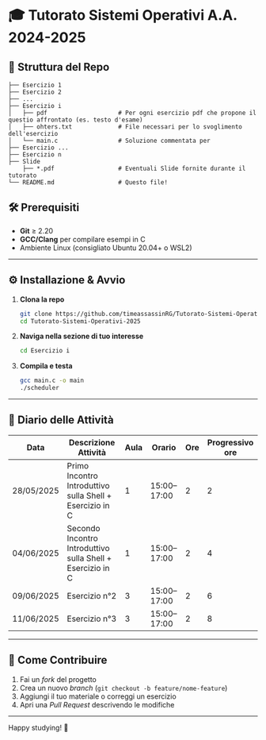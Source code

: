 # 🎓 Tutorato Sistemi Operativi A.A. 2024-2025

## 📂 Struttura del Repo

```
├── Esercizio 1
├── Esercizio 2
├── ...
├── Esercizio i
│   ├── pdf                    # Per ogni esercizio pdf che propone il questio affrontato (es. testo d'esame)
│   ├── ohters.txt             # File necessari per lo svoglimento dell'esercizio 
│   └── main.c                 # Soluzione commentata per
├── Esercizio ...
├── Esercizio n
├── Slide
    ├── *.pdf                  # Eventuali Slide fornite durante il tutorato
└── README.md                  # Questo file!
````

## 🛠️ Prerequisiti

- **Git** ≥ 2.20  
- **GCC/Clang** per compilare esempi in C  
- Ambiente Linux (consigliato Ubuntu 20.04+ o WSL2)  

---

## ⚙️ Installazione & Avvio

1. **Clona la repo**  
   ```bash
   git clone https://github.com/timeassassinRG/Tutorato-Sistemi-Operativi-2025.git
   cd Tutorato-Sistemi-Operativi-2025
   ````

2. **Naviga nella sezione di tuo interesse**

   ```bash
   cd Esercizio i
   ```

3. **Compila e testa**

   ```bash
   gcc main.c -o main
   ./scheduler
   ```

---

## 📝 Diario delle Attività

| Data       | Descrizione Attività                                                                   | Aula | Orario      | Ore | Progressivo ore |
| ---------- | -------------------------------------------------------------------------------------- | ---- | ----------- | --- | --------------- |
| 28/05/2025 | Primo Incontro Introduttivo sulla Shell + Esercizio in C                               | 1    | 15:00–17:00 | 2   | 2               |
| 04/06/2025 | Secondo Incontro Introduttivo sulla Shell + Esercizio in C                             | 1    | 15:00–17:00 | 2   | 4               |
| 09/06/2025 | Esercizio n°2                                                                          | 3    | 15:00–17:00 | 2   | 6               |
| 11/06/2025 | Esercizio n°3                                                                          | 3    | 15:00–17:00 | 2   | 8               |

---

## 🎯 Come Contribuire

1. Fai un *fork* del progetto
2. Crea un nuovo *branch* (`git checkout -b feature/nome-feature`)
3. Aggiungi il tuo materiale o correggi un esercizio
4. Apri una *Pull Request* descrivendo le modifiche

---

Happy studying! 🚀
